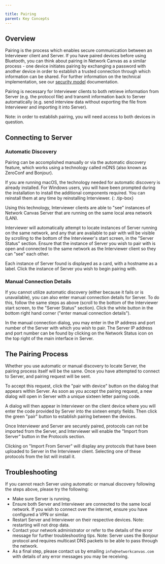 ```yaml
---

title: Pairing
parent: Key Concepts
---
```

## Overview

Pairing is the process which enables secure communication between an Interviewer client and Server. If you have paired devices before using Bluetooth, you can think about pairing in Network Canvas as a similar process - one device initiates pairing by exchanging a password with another device in order to establish a trusted connection through which information can be shared. For further information on the technical implementation, see our [security model](../../technical-documentation/security-model) documentation.

Pairing is necessary for Interviewer clients to both retrieve information from Server (e.g. the protocol file) and transmit information back to Server automatically (e.g. send interview data without exporting the file from Interviewer and importing it into Server).

Note: in order to establish pairing, you will need access to both devices in question.

## Connecting to Server

### Automatic Discovery

Pairing can be accomplished manually or via the automatic discovery feature, which works using a technology called mDNS (also known as ZeroConf and Bonjour).

If you are running macOS, the technology needed for automatic discovery is already installed. For Windows users, you will have been prompted during the installation to install the additional components required. You can reinstall them at any time by reinstalling Interviewer.
{: .tip-box}

Using this technology, Interviewer clients are able to "see" instances of Network Canvas Server that are running on the same local area network (LAN).

[](assets/img/key-concepts/pairing/nc-found-server.png)

Interviewer will automatically attempt to locate instances of Server running on the same network, and any that are available to pair with will be visible by scrolling to the bottom of the Interviewer's start screen, in the "Server Status" section. Ensure that the instance of Server you wish to pair with is open and connected to the same network as the Interviewer client so they can "see" each other.

Each instance of Server found is displayed as a card, with a hostname as a label. Click the instance of Server you wish to begin pairing with.

### Manual Connection Details

If you cannot utilize automatic discovery (either because it fails or is unavailable), you can also enter manual connection details for Server. To do this, follow the same steps as above (scroll to the bottom of the Interviewer start screen, to the "Server Status" section). Click the white button in the bottom right hand corner ("enter manual connection details").

[](assets/img/key-concepts/pairing/nc-manual-pairing.png)

In the manual connection dialog, you may enter in the IP address and port number of the Server with which you wish to pair. The Server IP address and port number can be found by clicking on the Network Status icon on the top right of the main interface in Server.

[](assets/img/key-concepts/pairing/server-network-status-button.png)

[](assets/img/key-concepts/pairing/server-manual-details.png)

## The Pairing Process

Whether you use automatic or manual discovery to locate Server, the pairing process itself will be the same. Once you have attempted to connect to Server, and pairing request will be sent.

[](assets/img/key-concepts/pairing/server-acknowledge.png)

To accept this request, click the "pair with device" button on the dialog that appears within Server. As soon as you accept the pairing request, a new dialog will open in Server with a unique sixteen letter pairing code.

A dialog will then appear in Interviewer on the client device where you will enter the code provided by Server into the sixteen empty fields. Then click the green "pair" button to establish pairing between the devices.

[](assets/img/key-concepts/pairing/nc-pairing-code.png)

Once Interviewer and Server are securely paired, protocols can not be imported from the Server, and Interviewer will enable the "Import from Server" button in the Protocols section.

[](assets/img/key-concepts/pairing/nc-import-from-server.png)

Clicking on "Import From Server" will display any protocols that have been uploaded to Server in the Interviewer client. Selecting one of these protocols from the list will install it.

[](assets/img/key-concepts/pairing/protocol-list.png)

## Troubleshooting

If you cannot reach Server using automatic or manual discovery following the steps above, please try the following:

* Make sure Server is running.
* Ensure both Server and Interviewer are connected to the same local network. If you wish to connect over the internet, ensure you have configured a VPN or similar.
* Restart Server and Interviewer on their respective devices. Note: restarting will not drop data.
* Contact your network administrator or refer to the details of the error message for further troubleshooting tips. Note: Server uses the Bonjour protocol and requires multicast DNS packets to be able to pass through the network.
* As a final step, please contact us by emailing `info@networkcanvas.com` with details of any error messages you may be receiving.
